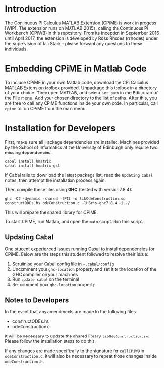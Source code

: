# Introduction #
The Continuous Pi Calculus MATLAB Extension (CPiME) is work in progess [WIP]. The extension runs on MATLAB 2015a, calling the Continuous Pi Workbench (CPiWB) in this repository. From its inception in September 2016 until April 2017, the extension is developed by Ross Rhodes (rrhodes) under the supervision of Ian Stark - please forward any questions to these individuals.

# Embedding CPiME in Matlab Code #
To include CPiME in your own Matlab code, download the CPi Calculus MATLAB Extension toolbox provided. Unpackage this toolbox in a directory of your choice. Then open MATLAB, and select `set path` in the Editor tab of the File menu. Add your chosen directory to the list of paths. After this, you are free to call any CPiME functions inside your own code. In particular, call `cpime` to run CPiME from the main menu.

# Installation for Developers #
First, make sure all Hackage dependencies are installed. Machines provided by the School of Informatics at the University of Edinburgh only require two missing dependencies.

```
cabal install hmatrix
cabal install hmatrix-gsl
```

If Cabal fails to download the latest package list, read the `Updating Cabal` notes, then attempt the installation process again.

Then compile these files using **GHC** (tested with version 7.8.4):

```
ghc -O2 -dynamic -shared -fPIC -o libOdeConstruction.so constructODEs.hs odeConstruction.c -lHSrts-ghc7.8.4 -i../
```

This will prepare the shared library for CPiME.

To start CPiME, run Matlab, and open the `main` script. Run this script.

## Updating Cabal ##
One student experienced issues running Cabal to install dependencies for CPiME. Below are the steps this student followed to resolve their issue:

1. Scrutinise your Cabal config file in `~.cabal/config`
2. Uncomment your `ghc-location` property and set it to the location of the GHC compiler on your machines
3. Run `update cabal` on the terminal
4. Re-comment your `ghc-location` property

## Notes to Developers ##
In the event that any amendments are made to the following files

* constructODEs.hs
* odeConstruction.c

it will be necessary to update the shared library `libOdeConstruction.so`. Please follow the installation steps to do this.

If any changes are made specifically to the signature for `callCPiWB` in `odeConstruction.c`, it will also be necessary to repeat those changes inside `odeConstruction.h`.
